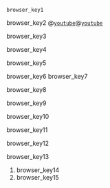 ```ngMeta
browser_key1
```

browser_key2
@[`youtube`](LIaKxPZ9TP8)@[`youtube`](BrXPcaRlBqo)

browser_key3


browser_key4



browser_key5


browser_key6
browser_key7


browser_key8


browser_key9


browser_key10


browser_key11



browser_key12

 
browser_key13


1. browser_key14
2. browser_key15
